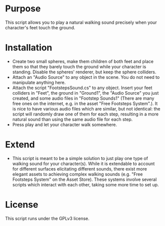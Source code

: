 # Purpose
This script allows you to play a natural walking sound precisely when your character's feet touch the ground. 

# Installation
* Create two small spheres, make them children of both feet and place them so that they barely touch the ground while your character is standing. Disable the spheres' renderer, but keep the sphere colliders. 
* Attach an "Audio Source" to any object in the scene. You do not need to manipulate anything here. 
* Attach the script "FootstepsSound.cs" to any object. Insert your feet colliders in "Feet", the ground in "Ground1", the "Audio Source" you just created, and some audio files in "Footstep Sounds1" (There are many free ones on the internet, e.g. in the asset "Free Footsteps System".). It is nice to have various audio files which are similar, but not identical: the script will randomly draw one of them for each step, resulting in a more natural sound than using the same audio file for each step.
* Press play and let your character walk somewhere. 

# Extend
* This script is meant to be a simple solution to just play one type of walking sound for your character(s). While it is extendable to account for different surfaces elicitating different sounds, there exist more elegant assets to achieving complex walking sounds (e.g. "Free Footsteps System" on the Asset Store). These systems involve several scripts which interact with each other, taking some more time to set up. 


# License
This script runs under the GPLv3 license.
